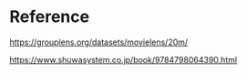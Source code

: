 # Reference

https://grouplens.org/datasets/movielens/20m/

https://www.shuwasystem.co.jp/book/9784798064390.html
